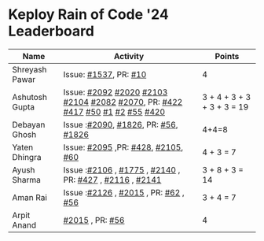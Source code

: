 # Keploy Rain of Code '24 Leaderboard

| Name            | Activity                                                                                                          | Points |
| --------------- | ----------------------------------------------------------------------------------------------------------------- | ------ |
| Shreyash Pawar  | Issue: [#1537](https://github.com/keploy/keploy/issues/1537), PR: [#10](https://github.com/keploy/writers-program/pull/10) | 4 |
| Ashutosh Gupta                | Issue: [#2092](https://github.com/keploy/keploy/issues/2092) [#2020](https://github.com/keploy/keploy/issues/2020) [#2103](https://github.com/keploy/keploy/issues/2103) [#2104](https://github.com/keploy/keploy/issues/2104) [#2082](https://github.com/keploy/keploy/issues/2082) [#2070](https://github.com/keploy/keploy/issues/2070), PR: [#422](https://github.com/keploy/docs/pull/422) [#417](https://github.com/keploy/docs/pull/417) [#50](https://github.com/keploy/blog-website/pull/50) [#1](https://github.com/keploy/engineering-blogs/pull/1) [#2](https://github.com/keploy/engineering-blogs/pull/2) [#55](https://github.com/keploy/website/pull/55) [#420](https://github.com/keploy/docs/pull/420) |    3 + 4 + 3 + 3 + 3 + 3 = 19   |
|Debayan Ghosh    |Issue :[#2090](https://github.com/keploy/keploy/issues/2090), [#1826](https://github.com/keploy/keploy/issues/1826), PR: [#56](https://github.com/keploy/website/pull/56), [#1826](https://github.com/keploy/keploy/issues/1826) | 4+4=8  |
|Yaten Dhingra                 | Issue: [#2095](https://github.com/keploy/keploy/issues/2095)                                                                                                               ,PR: [#428](https://github.com/keploy/docs/pull/428), [#2105](https://github.com/keploy/keploy/pull/2105), [#60](https://github.com/keploy/website/pull/60)        | 4 + 3 = 7
|Ayush Sharma                 |Issue :[#2106](https://github.com/keploy/keploy/issues/2106) , [#1775](https://github.com/keploy/keploy/issues/1775) , [#2140](https://github.com/keploy/keploy/issues/2140) , PR: [#427](https://github.com/keploy/docs/pull/427) , [#2116](https://github.com/keploy/keploy/pull/2116) , [#2141](https://github.com/keploy/keploy/pull/2141)                                                                                                                    |  3 + 8 + 3  = 14     |
|Aman Rai  |Issue :[#2126](https://github.com/keploy/keploy/issues/2126) , [#2015](https://github.com/keploy/keploy/issues/2015) , PR: [#62](https://github.com/keploy/website/pull/62) , [#56](https://github.com/keploy/samples-typescript/pull/56) |  3 + 4  = 7     |
|Arpit Anand  |[#2015](https://github.com/keploy/keploy/issues/2015) , PR: [#56](https://github.com/keploy/samples-typescript/pull/56) |  4  |


